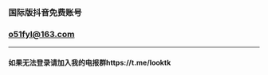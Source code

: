 ### 国际版抖音免费账号
### o51fyl@163.com
----------------------------------

#### 如果无法登录请加入我的电报群https://t.me/looktk
